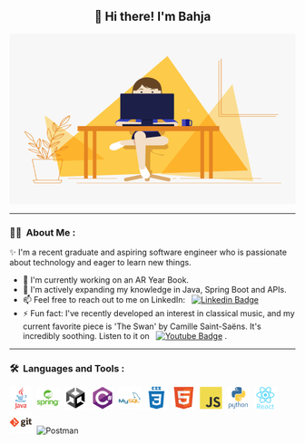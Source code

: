 <!-- Heading -->
<h2 align="center">👋 Hi there! I'm Bahja </h2>

<div id="header" align="center"> <img alt="GIF" src="./code.gif" width="600" height="300" /> </div>
 
<!-- About section -->
***
### 👩‍💻 &nbsp;About Me :
✨ I'm a recent graduate and aspiring software engineer who is passionate about technology and eager to learn new things.
- 🔭 I'm currently working on an AR Year Book.
- 🌱 I'm actively expanding my knowledge in Java, Spring Boot and APIs.
- 📫 Feel free to reach out to me on LinkedIn: &nbsp; [![Linkedin Badge](https://img.shields.io/badge/-Bahja-blue?style=flat&logo=Linkedin&logoColor=white)](https://www.linkedin.com/in/bahja-adan)
- ⚡ Fun fact: I've recently developed an interest in classical music, and my current favorite piece is 'The Swan' by Camille Saint-Saëns. It's incredibly soothing. Listen to it on &nbsp; [![Youtube Badge](https://img.shields.io/badge/TheSwan-red?logo=youtube&logoColor=white)](https://www.youtube.com/watch?v=b44-5M4e9nI) .

<!-- Languages and Tools section -->
***
### 🛠 &nbsp;Languages and Tools :
<div>
    <p>
    <img src="https://github.com/devicons/devicon/blob/master/icons/java/java-original-wordmark.svg" title="Java" alt="Java" width="40" height="40"/>&nbsp;
    <img src="https://github.com/devicons/devicon/blob/master/icons/spring/spring-original-wordmark.svg" title="Spring" alt="Spring" width="40" height="40"/>&nbsp;
    <img src="https://github.com/devicons/devicon/blob/master/icons/unity/unity-original.svg" title="Unity" alt="Unity" width="40" height="40"/>&nbsp;
    <img src="https://github.com/devicons/devicon/blob/master/icons/csharp/csharp-original.svg" title="C#" alt="C#" width="40" height="40"/>&nbsp;
    <img src="https://github.com/devicons/devicon/blob/master/icons/mysql/mysql-original-wordmark.svg" title="MySQL"  alt="MySQL" width="40" height="40"/>&nbsp;
    <img src="https://github.com/devicons/devicon/blob/master/icons/css3/css3-plain-wordmark.svg"  title="CSS3" alt="CSS" width="40" height="40"/>&nbsp;
    <img src="https://github.com/devicons/devicon/blob/master/icons/html5/html5-original.svg" title="HTML5" alt="HTML" width="40" height="40"/>&nbsp;
    <img src="https://github.com/devicons/devicon/blob/master/icons/javascript/javascript-original.svg" title="JavaScript" alt="JavaScript" width="40" height="40"/>&nbsp;
    <img src="https://github.com/devicons/devicon/blob/master/icons/python/python-original-wordmark.svg" title="Python" alt="Python" width="40" height="40"/>&nbsp;
    <img src="https://github.com/devicons/devicon/blob/master/icons/react/react-original-wordmark.svg" title="React" alt="React" width="40" height="40"/>&nbsp;
    <img src="https://github.com/devicons/devicon/blob/master/icons/git/git-original-wordmark.svg" title="Git"  alt="Git" width="40" height="40"/>&nbsp;
    <img src="https://www.vectorlogo.zone/logos/getpostman/getpostman-icon.svg" title="Postman"  alt="Postman" width="40" height="40"/>&nbsp;
    </p>
</div>

